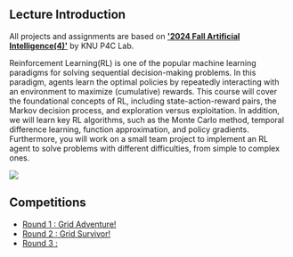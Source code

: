 ## Lecture Introduction
All projects and assignments are based on <a href="https://knu-p4c-lab.github.io/lectures/3d8a4247-7440-58f7-935f-4c129c5533a8/" target="_blank">**'2024 Fall Artificial Intelligence(4)'**</a> by KNU P4C Lab.

Reinforcement Learning(RL) is one of the popular machine learning paradigms for solving sequential decision-making problems. In this paradigm, agents learn the optimal policies by repeatedly interacting with an environment to maximize (cumulative) rewards. This course will cover the foundational concepts of RL, including state-action-reward pairs, the Markov decision process, and exploration versus exploitation. In addition, we will learn key RL algorithms, such as the Monte Carlo method, temporal difference learning, function approximation, and policy gradients. Furthermore, you will work on a small team project to implement an RL agent to solve problems with different difficulties, from simple to complex ones.

<img src="https://img.shields.io/badge/Python-3776AB?style=for-the-badge&logo=Python&logoColor=white">

## Competitions
- [Round 1 : Grid Adventure!](https://docs.google.com/document/d/1DMapV7a4Rdw6Izys0AC_niAnsCbWH_ue6llX_sjVBc8/edit?tab=t.0#heading=h.xpw3mb3vwk9c)
- [Round 2 : Grid Survivor!](https://docs.google.com/document/d/1meNNdSXjKz4h3rC6tYa_H6gr1xSnDJQkco9Q1Exi51Q/edit?tab=t.0)
- [Round 3 : ]()
